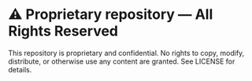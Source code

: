 # ⚠️ Proprietary repository — All Rights Reserved

This repository is proprietary and confidential. No rights to copy, modify,
distribute, or otherwise use any content are granted. See LICENSE for details.
